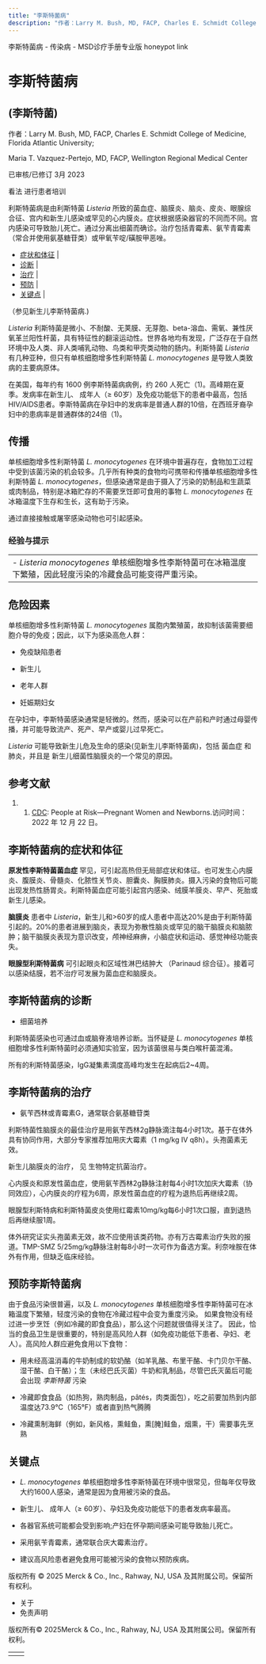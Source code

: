 ```yaml
---
title: "李斯特菌病"
description: "作者：Larry M. Bush, MD, FACP, Charles E. Schmidt College of Medicine, Florida Atlantic University;"
---
```


﻿李斯特菌病 \- 传染病 \- MSD诊疗手册专业版 honeypot link

# 李斯特菌病

## (李斯特菌)

作者：Larry M. Bush, MD, FACP, Charles E. Schmidt College of Medicine, Florida Atlantic University;

Maria T. Vazquez-Pertejo, MD, FACP, Wellington Regional Medical Center

已审核/已修订 3月 2023

看法 进行患者培训

利斯特菌病是由利斯特菌 _Listeria_ 所致的菌血症、脑膜炎、脑炎、皮炎、眼腺综合征、宫内和新生儿感染或罕见的心内膜炎。症状根据感染器官的不同而不同。宫内感染可导致胎儿死亡。通过分离出细菌而确诊。治疗包括青霉素、氨苄青霉素（常合并使用氨基糖苷类）或甲氧苄啶/磺胺甲恶唑。

- [症状和体征](#症状和体征_v1006143_zh) \|
- [诊断](#诊断_v1006155_zh) \|
- [治疗](#治疗_v1006163_zh) \|
- [预防](#预防_v8495574_zh) \|
- [关键点](#关键点_v8495587_zh) \|

（参见新生儿李斯特菌病.)

_Listeria_ 利斯特菌是微小、不耐酸、无荚膜、无芽胞、beta-溶血、需氧、兼性厌氧革兰阳性杆菌，具有特征性的翻滚运动性。世界各地均有发现，广泛存在于自然环境中及人类、非人类哺乳动物、鸟类和甲壳类动物的肠内。利斯特菌 _Listeria_ 有几种亚种，但只有单核细胞增多性利斯特菌 _L. monocytogenes_ 是导致人类致病的主要病原体。

在美国，每年约有 1600 例李斯特菌病病例，约 260 人死亡（1)。高峰期在夏季。发病率在新生儿、 成年人（≥ 60岁）及免疫功能低下的患者中最高，包括HIV/AIDS患者。李斯特菌病在孕妇中的发病率是普通人群的10倍，在西班牙裔孕妇中的患病率是普通群体的24倍（1)。

## 传播

单核细胞增多性利斯特菌 _L. monocytogenes_ 在环境中普遍存在，食物加工过程中受到该菌污染的机会较多。几乎所有种类的食物均可携带和传播单核细胞增多性利斯特菌 _L. monocytogenes_，但感染通常是由于摄入了污染的奶制品和生蔬菜或肉制品，特别是冰箱贮存的不需要烹饪即可食用的事物 _L. monocytogenes_ 在冰箱温度下生存和生长，这有助于污染。

通过直接接触或屠宰感染动物也可引起感染。

### 经验与提示

|     |
| --- |
| - _Listeria monocytogenes_ 单核细胞增多性李斯特菌可在冰箱温度下繁殖，因此轻度污染的冷藏食品可能变得严重污染。 |

## 危险因素

单核细胞增多性利斯特菌 _L. monocytogenes_ 属胞内繁殖菌，故抑制该菌需要细胞介导的免疫；因此，以下为感染高危人群：

- 免疫缺陷患者

- 新生儿

- 老年人群

- 妊娠期妇女


在孕妇中，李斯特菌感染通常是轻微的。然而，感染可以在产前和产时通过母婴传播，并可能导致流产、死产、早产或婴儿过早死亡。

_Listeria_ 可能导致新生儿危及生命的感染(见新生儿李斯特菌病)，包括 菌血症 和 肺炎，并且是 新生儿细菌性脑膜炎的一个常见的原因。

## 参考文献

1. 1. [CDC](https://www.cdc.gov/listeria/risk-groups/pregnant-women.html): People at Risk—Pregnant Women and Newborns.访问时间：2022 年 12 月 22 日。


## 李斯特菌病的症状和体征

**原发性李斯特菌菌血症** 罕见，可引起高热但无局部症状和体征。也可发生心内膜炎、腹膜炎、骨髓炎、化脓性关节炎、胆囊炎、胸膜肺炎。摄入污染的食物后可能出现发热性肠胃炎。利斯特菌血症可能引起宫内感染、绒膜羊膜炎、早产、死胎或新生儿感染。

**脑膜炎** 患者中 _Listeria_，新生儿和>60岁的成人患者中高达20%是由于利斯特菌引起的。20%的患者进展到脑炎，表现为弥散性脑炎或罕见的脑干脑膜炎和脑脓肿；脑干脑膜炎表现为意识改变，颅神经麻痹，小脑症状和运动、感觉神经功能丧失。

**眼腺型利斯特菌病** 可引起眼炎和区域性淋巴结肿大 （Parinaud 综合征）。接着可以感染结膜，若不治疗可发展为菌血症和脑膜炎。

## 李斯特菌病的诊断

- 细菌培养


利斯特菌感染也可通过血或脑脊液培养诊断。当怀疑是 _L. monocytogenes_ 单核细胞增多性利斯特菌时必须通知实验室，因为该菌很易与类白喉杆菌混淆。

所有的利斯特菌感染，IgG凝集素滴度高峰均发生在起病后2~4周。

## 李斯特菌病的治疗

- 氨苄西林或青霉素G，通常联合氨基糖苷类


利斯特菌性脑膜炎的最佳治疗是用氨苄西林2g静脉滴注每4小时1次。基于在体外具有协同作用，大部分专家推荐加用庆大霉素（1 mg/kg IV q8h）。头孢菌素无效。

新生儿脑膜炎的治疗， 见 生物特定抗菌治疗。

心内膜炎和原发性菌血症，使用氨苄西林2g静脉注射每4小时1次加庆大霉素（协同效应），心内膜炎的疗程为6周，原发性菌血症的疗程为退热后再继续2周。

眼腺型利斯特病和利斯特菌皮炎使用红霉素10mg/kg每6小时1次口服，直到退热后再继续服1周。

体外研究证实头孢菌素无效，故不应使用该类药物。亦有万古霉素治疗失败的报道。TMP-SMZ 5/25mg/kg静脉注射每8小时一次可作为备选方案。利奈唑胺在体外有作用，但缺乏临床经验。

## 预防李斯特菌病

由于食品污染很普遍，以及 _L. monocytogenes_ 单核细胞增多性李斯特菌可在冰箱温度下繁殖，轻度污染的食物在冷藏过程中会变为重度污染。 如果食物没有经过进一步烹饪（例如冷藏的即食食品），那么这个问题就很值得关注了。 因此，恰当的食品卫生是很重要的，特别是高风险人群（如免疫功能低下患者、孕妇、老人）。高风险人群应避免食用以下食物：

- 用未经高温消毒的牛奶制成的软奶酪（如羊乳酪、布里干酪、卡门贝尔干酪、湿干酪、白干酪）；生（未经巴氏灭菌）牛奶和乳制品，尽管巴氏灭菌后可能会出现 _李斯特菌_ 污染

- 冷藏即食食品（如热狗，熟肉制品，pȃtés，肉类面包），吃之前要加热到内部温度达73.9°C（165°F）或者直到热气腾腾

- 冷藏熏制海鲜（例如，新风格，熏鲑鱼，熏\[腌\]鲑鱼，烟熏，干）需要事先烹熟


## 关键点

- _L. monocytogenes_ 单核细胞增多性李斯特菌在环境中很常见，但每年仅导致大约1600人感染，通常是因为食用被污染的食品。

- 新生儿、 成年人（≥ 60岁）、孕妇及免疫功能低下的患者发病率最高。

- 各器官系统可能都会受到影响;产妇在怀孕期间感染可能导致胎儿死亡。

- 采用氨苄青霉素，通常联合庆大霉素治疗。

- 建议高风险患者避免食用可能被污染的食物以预防疾病。




版权所有 © 2025
Merck & Co., Inc., Rahway, NJ, USA 及其附属公司。保留所有权利。

- 关于
- 免责声明

版权所有© 2025Merck & Co., Inc., Rahway, NJ, USA 及其附属公司。保留所有权利。

|     |     |
| --- | --- |
|  |  |